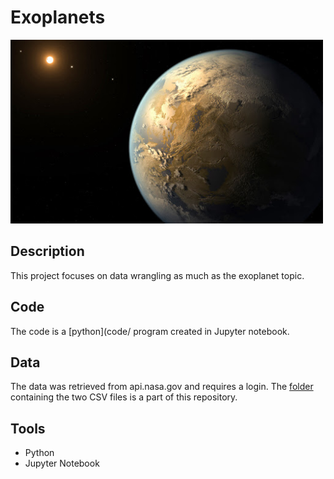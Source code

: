 # Exoplanets

<img src="images/kepler-186f.jpg" width ="500">

## Description

This project focuses on data wrangling as much as the exoplanet topic. 

## Code

The code is a [python](code/ program created in Jupyter notebook.

## Data

The data was retrieved from api.nasa.gov and requires a login. The [folder](data/) containing the two CSV files is a part of this repository.

## Tools

* Python
* Jupyter Notebook